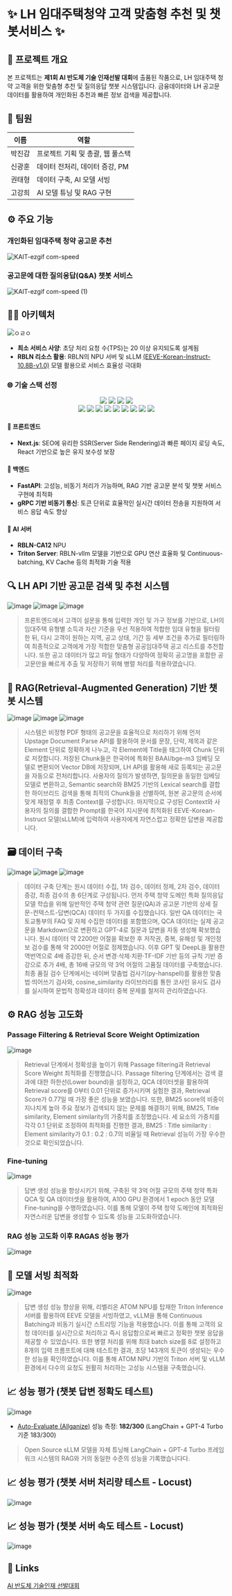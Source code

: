 # ✨ LH 임대주택청약 고객 맞춤형 추천 및 챗봇서비스 ✨

## 🎯 프로젝트 개요

본 프로젝트는 **제1회 AI 반도체 기술 인재선발 대회**에 출품된 작품으로, LH 임대주택 청약 고객을 위한 맞춤형 추천 및 질의응답 챗봇 시스템입니다. 금융데이터와 LH 공고문 데이터를 활용하여 개인화된 추천과 빠른 정보 검색을 제공합니다.

## 👥 팀원
| 이름 | 역할 |
|-------|-------|
| 박진감 | 프로젝트 기획 및 총괄, 웹 풀스택 |
| 신광훈 | 데이터 전처리, 데이터 증강, PM |
| 권태형 | 데이터 구축, AI 모델 서빙 |
| 고강희 | AI 모델 튜닝 및 RAG 구현 |


## ⚙️ 주요 기능
### **개인화된 임대주택 청약 공고문 추천**
![KAIT-ezgif com-speed](https://github.com/user-attachments/assets/27372b38-74ec-4042-a98c-53051044deb1)
### **공고문에 대한 질의응답(Q&A) 챗봇 서비스**
![KAIT-ezgif com-speed (1)](https://github.com/user-attachments/assets/3a0ab255-c3f0-4482-9d58-5f18ce7bff88)


## 🧑‍💻 아키텍처
![ㅇㄹㅇ](https://github.com/user-attachments/assets/27b99a12-a6bf-4e4d-b5fa-ff9d33e29e15)
- **최소 서비스 사양**: 초당 처리 요청 수(TPS)는 20 이상 유지되도록 설계됨
- **RBLN 리소스 활용**: RBLN의 NPU 서버 및 sLLM [(EEVE-Korean-Instruct-10.8B-v1.0)](https://huggingface.co/yanolja/EEVE-Korean-Instruct-10.8B-v1.0) 모델 활용으로 서비스 효율성 극대화

### 🌐 기술 스택 선정
<div align="center">
  <img src="https://img.shields.io/badge/Next.js-000000?style=for-the-badge&logo=Next.js&logoColor=white" />
  <img src="https://img.shields.io/badge/FastAPI-009688?style=for-the-badge&logo=fastapi&logoColor=white" />
  <img src="https://img.shields.io/badge/gRPC-4285F4?style=for-the-badge&logo=google&logoColor=white" />
  <img src="https://img.shields.io/badge/Triton%20Server-19C3EF?style=for-the-badge&logo=nvidia&logoColor=white" />
  <br />
  <img src="https://img.shields.io/badge/Python-3776AB?style=for-the-badge&logo=python&logoColor=white" />
  <img src="https://img.shields.io/badge/PyTorch-EE4C2C?style=for-the-badge&logo=PyTorch&logoColor=white" />
  <img src="https://img.shields.io/badge/TensorFlow-FF6F00?style=for-the-badge&logo=TensorFlow&logoColor=white" />
  <img src="https://img.shields.io/badge/Keras-D00000?style=for-the-badge&logo=Keras&logoColor=white" />
  <img src="https://img.shields.io/badge/NumPy-013243?style=for-the-badge&logo=NumPy&logoColor=white" />
  <img src="https://img.shields.io/badge/Pandas-150458?style=for-the-badge&logo=Pandas&logoColor=white" />
  <img src="https://img.shields.io/badge/Matplotlib-11557C?style=for-the-badge&logo=Matplotlib&logoColor=white" />
  <img src="https://img.shields.io/badge/scikit--learn-F7931E?style=for-the-badge&logo=scikit-learn&logoColor=white" />
  <img src="https://img.shields.io/badge/Transformers-FFD21F?style=for-the-badge&logo=huggingface&logoColor=white" />
</div>

#### 📌 프론트엔드
- **Next.js**: SEO에 유리한 SSR(Server Side Rendering)과 빠른 페이지 로딩 속도, React 기반으로 높은 유지 보수성 보장

#### 🔧 백엔드
- **FastAPI**: 고성능, 비동기 처리가 가능하며, RAG 기반 공고문 분석 및 챗봇 서비스 구현에 최적화
- **gRPC 기반 비동기 통신**: 토큰 단위로 효율적인 실시간 데이터 전송을 지원하여 서비스 응답 속도 향상

#### 🚀 AI 서버
- **RBLN-CA12** NPU
- **Triton Server**: RBLN-vllm 모델을 기반으로 GPU 연산 효율화 및 Continuous-batching, KV Cache 등의 최적화 기술 적용
## 🔍 LH API 기반 공고문 검색 및 추천 시스템
![image](https://github.com/user-attachments/assets/c9f5488d-87b3-4788-aae9-b222fe8f1b1a)
![image](https://github.com/user-attachments/assets/11a22015-0da8-4d6e-ae0e-0f94f3b1b02b)
![image](https://github.com/user-attachments/assets/c873caa6-9ded-4185-9085-5aa6d661bad0)
>프론트엔드에서 고객이 설문을 통해 입력한 개인 및 가구 정보를 기반으로, LH의 임대주택 유형별 소득과 자산 기준을 우선 적용하여 적합한 임대 유형을 필터링한 뒤, 다시 고객이 원하는 지역, 공고 상태, 기간 등 세부 조건을 추가로 필터링하여 최종적으로 고객에게 가장 적합한 맞춤형 공공임대주택 공고 리스트를 추천합니다. 또한 공고 데이터가 많고 파일 형태가 다양하여 정확히 공고명을 포함한 공고문만을 빠르게 추출 및 저장하기 위해 병렬 처리를 적용하였습니다.
## 💬 RAG(Retrieval-Augmented Generation) 기반 챗봇 시스템
![image](https://github.com/user-attachments/assets/b2c556aa-6c5e-4e90-9d2a-ca85b6d8c5e0)
![image](https://github.com/user-attachments/assets/7d576ea4-3d20-4717-93b9-0cb0ee52f91e)
![image](https://github.com/user-attachments/assets/b8647bea-4bc5-468b-8558-d80ac733c7cf)
>시스템은 비정형 PDF 형태의 공고문을 효율적으로 처리하기 위해 먼저 Upstage Document Parse API를 활용하여 문서를 문장, 단락, 제목과 같은 Element 단위로 정확하게 나누고, 각 Element에 Title을 태그하여 Chunk 단위로 저장합니다. 저장된 Chunk들은 한국어에 특화된 BAAI/bge-m3 임베딩 모델로 변환되어 Vector DB에 저장되며, LH API를 활용해 새로 등록되는 공고문을 자동으로 전처리합니다. 사용자의 질의가 발생하면, 질의문을 동일한 임베딩 모델로 변환하고, Semantic search와 BM25 기반의 Lexical search를 결합한 하이브리드 검색을 통해 최적의 Chunk들을 선별하여, 원본 공고문의 순서에 맞게 재정렬 후 최종 Context를 구성합니다. 마지막으로 구성된 Context와 사용자의 질의를 결합한 Prompt를 한국어 지시문에 최적화된 EEVE-Korean-Instruct 모델(sLLM)에 입력하여 사용자에게 자연스럽고 정확한 답변을 제공합니다.
## 🗃️ 데이터 구축
![image](https://github.com/user-attachments/assets/e1ec0aed-e879-4d7b-9324-f942cba20a02)
![image](https://github.com/user-attachments/assets/5baf1def-09b0-4dcf-846e-1d7979431be7)
![image](https://github.com/user-attachments/assets/c00b403c-74cf-4c74-b3ea-99dbe832346b)
>데이터 구축 단계는 원시 데이터 수집, 1차 검수, 데이터 정제, 2차 검수, 데이터 증강, 최종 검수의 총 6단계로 구성됩니다. 먼저 주택 청약 도메인 특화 질의응답 모델 학습을 위해 일반적인 주택 청약 관련 질문(QA)과 공고문 기반의 상세 질문-컨텍스트-답변(QCA) 데이터 두 가지를 수집했습니다. 일반 QA 데이터는 국토교통부의 FAQ 및 자체 수집한 데이터를 포함했으며, QCA 데이터는 실제 공고문을 Markdown으로 변환하고 GPT-4로 질문과 답변을 자동 생성해 확보했습니다. 원시 데이터 약 2200만 어절을 확보한 후 저작권, 중복, 유해성 및 개인정보 검수를 통해 약 2000만 어절로 정제했습니다. 이후 GPT 및 DeepL을 활용한 역번역으로 4배 증강한 뒤, 순서 변경·삭제·치환·TF-IDF 기반 등의 규칙 기반 증강으로 추가 4배, 총 16배 규모의 약 3억 어절의 고품질 데이터를 구축했습니다. 최종 품질 검수 단계에서는 네이버 맞춤법 검사기(py-hanspell)를 활용한 맞춤법·띄어쓰기 검사와, cosine_similarity 라이브러리를 통한 코사인 유사도 검사를 실시하여 문법적 정확성과 데이터 중복 문제를 철저히 관리하였습니다.
## ⚙️ RAG 성능 고도화
### Passage Filtering & Retrieval Score Weight Optimization
![image](https://github.com/user-attachments/assets/b8128424-10b2-4897-89dc-0abd93aff55d)
>Retrieval 단계에서 정확성을 높이기 위해 Passage filtering과 Retrieval Score Weight 최적화를 진행했습니다. Passage filtering 단계에서는 검색 결과에 대한 하한선(Lower bound)을 설정하고, QCA 데이터셋을 활용하여 Retrieval score를 0부터 0.01 단위로 증가시키며 실험한 결과, Retrieval Score가 0.77일 때 가장 좋은 성능을 보였습니다. 또한, BM25 score의 비중이 지나치게 높아 주요 정보가 검색되지 않는 문제를 해결하기 위해, BM25, Title similarity, Element similarity의 가중치를 조정했습니다. 세 요소의 가중치를 각각 0.1 단위로 조정하여 최적화를 진행한 결과, BM25 : Title similarity : Element similarity가 0.1 : 0.2 : 0.7의 비율일 때 Retrieval 성능이 가장 우수한 것으로 확인되었습니다.

### Fine-tuning
![image](https://github.com/user-attachments/assets/3fb5e69c-2e64-43f3-bf8d-01c62c4f06d9)
>답변 생성 성능을 향상시키기 위해, 구축된 약 3억 어절 규모의 주택 청약 특화 QCA 및 QA 데이터셋을 활용하여, A100 GPU 환경에서 1 epoch 동안 모델 Fine-tuning을 수행하였습니다. 이를 통해 모델이 주택 청약 도메인에 최적화된 자연스러운 답변을 생성할 수 있도록 성능을 고도화하였습니다.

### RAG 성능 고도화 이후 RAGAS 성능 평가
![image](https://github.com/user-attachments/assets/6081eec5-9600-4294-a56d-fa0906272d18)

## 🚀 모델 서빙 최적화
![image](https://github.com/user-attachments/assets/3307291b-c708-496e-b8a8-eee21c6286da)
>답변 생성 성능 향상을 위해, 리벨리온 ATOM NPU를 탑재한 Triton Inference 서버를 활용하여 EEVE 모델을 서빙하였고, vLLM을 통해 Continuous Batching과 비동기 실시간 스트리밍 기능을 적용했습니다. 이를 통해 고객의 요청 데이터를 실시간으로 처리하고 즉시 응답함으로써 빠르고 정확한 챗봇 응답을 제공할 수 있었습니다. 또한 병렬 처리를 위해 최대 batch size를 8로 설정하고 8개의 입력 프롬프트에 대해 테스트한 결과, 초당 143개의 토큰이 생성되는 우수한 성능을 확인하였습니다. 이를 통해 ATOM NPU 기반의 Triton 서버 및 vLLM 환경에서 다수의 요청도 원활히 처리하는 고성능 시스템을 구축했습니다.

## 📈 성능 평가 (챗봇 답변 정확도 테스트)
![image](https://github.com/user-attachments/assets/eafae086-b4be-402c-9727-3f49438b40ec)
- [Auto-Evaluate (Allganize)](https://colab.research.google.com/drive/1c9hH429iAqw4xkgKoQq1SC9f_4p_nwcc?usp=sharing) 성능 측정: **182/300** (LangChain + GPT-4 Turbo 기준 183/300)
>Open Source sLLM 모델을 자체 튜닝해 LangChain + GPT-4 Turbo 프레임 워크 시스템의 RAG와 거의 동일한 수준의 성능을 기록했습니다다.
## 📈 성능 평가 (챗봇 서버 처리량 테스트 - Locust)
![image](https://github.com/user-attachments/assets/c778eada-1748-490c-a3d4-d0d7432e293f)
## 📈 성능 평가 (챗봇 서버 속도 테스트 - Locust)
![image](https://github.com/user-attachments/assets/ac79c53a-71d8-40f6-a8aa-503932e2051b)

## 🔗 Links
[AI 반도체 기술인재 선발대회](https://www.aichipcon.or.kr/main)

